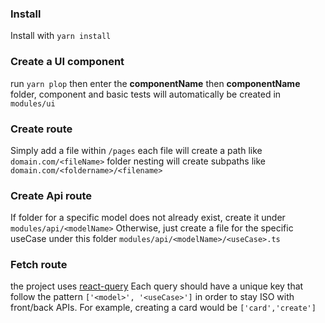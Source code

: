 ### Install

Install with `yarn install`

### Create a UI component

run `yarn plop`
then enter the **componentName**
then **componentName** folder, component and basic tests will automatically be created in `modules/ui`

### Create route

Simply add a file within `/pages`
each file will create a path like `domain.com/<fileName>`
folder nesting will create subpaths like `domain.com/<foldername>/<filename>`

### Create Api route

If folder for a specific model does not already exist, create it under `modules/api/<modelName>`
Otherwise, just create a file for the specific useCase under this folder `modules/api/<modelName>/<useCase>.ts`

### Fetch route

the project uses [react-query]("https://react-query-v3.tanstack.com/overview")
Each query should have a unique key that follow the pattern `['<model>', '<useCase>']` in order to stay ISO with front/back APIs.
For example, creating a card would be `['card','create']`

